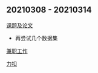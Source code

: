 ## 20210308 - 20210314

[课题及论文](https://github.com/Cheereus/EnsembleClassify)

- 再尝试几个数据集

[兼职工作](https://github.com/Cheereus/PythonMemory)

[力扣](https://leetcode-cn.com/)

